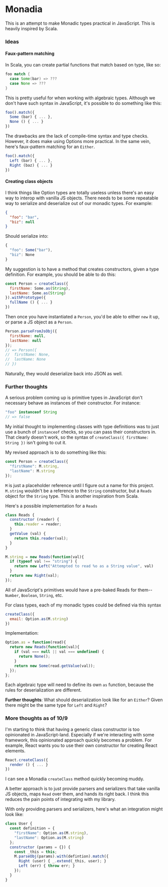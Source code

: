 # Monadia

This is an attempt to make Monadic types practical in JavaScript. This is heavily inspired by Scala.

### Ideas

#### Faux-pattern matching

In Scala, you can create partial functions that match based on type, like so:

```scala
foo match {
  case Some(bar) => ???
  case None => ???
}
```

This is pretty useful for when working with algebraic types. Although we don't have such syntax in JavaScript, it's possible to do something like this:

```js
foo().match({
  Some (bar) { ... },
  None () { ... }
})
```

The drawbacks are the lack of compile-time syntax and type checks. However, it does make using Options more practical. In the same vein, here's faux-pattern matching for an `Either`.

```js
foo().match({
  Left (bar) { ... },
  Right (baz) { ... }
})
```


#### Creating class objects

I think things like Option types are totally useless unless there's an easy way to interop with vanilla JS objects. There needs to be some repeatable way to serialize and deserialize out of our monadic types. For example:

```json
{
  "foo": "bar",
  "biz": null
}
```

Should serialize into:

```js
{
  "foo": Some("bar"),
  "biz": None
}
```

My suggestion is to have a method that creates constructors, given a type definition. For example, you should be able to do this:

```js
const Person = createClass({
  firstName: Some.as(String),
  lastName: Some.as(String)
}).withPrototype({
  fullName () { ... }
})
```

Then once you have instantiated a `Person`, you'd be able to either `new` it up, or parse a JS object as a `Person`.

```js
Person.parseFromJsObj({
  firstName: null,
  lastName: null
});
// => Person({
//  firstName: None,
//  lastName: None
// })
```

Naturally, they would deserialize back into JSON as well.


### Further thoughts

A serious problem coming up is primitive types in JavaScript don't necessary behave as instances of their constructor. For instance:

```js
"foo" instanceof String
// => false
```

My initial thought to implementing classes with type definitions was to just use a bunch of `instanceof` checks, so you can pass their constructors in. That clearly doesn't work, so the syntax of `createClass({ firstName: String })` isn't going to cut it.

My revised approach is to do something like this:

```js
const Person = createClass({
  "firstName": M.string,
  "lastName": M.string
});
```

`M` is just a placeholder reference until I figure out a name for this project. `M.string` wouldn't be a reference to the `String` constructor, but a `Reads` object for the `String` type. This is another inspiration from Scala.

Here's a possible implementation for a `Reads`

```js
class Reads {
  constructor (reader) {
    this.reader = reader;
  }
  getValue (val) {
    return this.reader(val);
  }
}

M.string = new Reads(function(val){
  if (typeof val !== "string") {
    return new Left("Attempted to read %o as a String value", val)
  }
  return new Right(val);
});
```

All of JavaScript's primitives would have a pre-baked Reads for them--`Number`, `Boolean`, `String`, etc. 

For class types, each of my monadic types could be defined via this syntax

```js
createClass({
  email: Option.as(M.string)
})
```

Implementation:

```js
Option.as = function(read){
  return new Reads(function(val){
    if (val === null || val === undefined) {
      return None();
    }
    return new Some(read.getValue(val));
  });
};
```

Each algebraic type will need to define its own `as` function, because the rules for deserialization are different.

**Further thoughts**: What should deserialization look like for an `Either`? Given there might be the same type for `Left` and `Right`?


### More thoughts as of 10/9

I'm starting to think that having a generic class constructor is too opinionated in JavaScript-land. Especially if we're interacting with some framework, this opinionated approach quickly becomes a problem. For example, React wants you to use their own constructor for creating React elements.

```js
React.createClass({
  render () { ... }
})
```

I can see a Monadia `createClass` method quickly becoming muddy.

A better approach is to just provide parsers and serializers that take vanilla JS objects, maps `Read` over them, and hands its right back. I think this reduces the pain points of integrating with my library.

With only providing parsers and serializers, here's what an integration might look like:

```js
class User {
  const definition = {
    "firstName": Option.as(M.string),
    "lastName": Option.as(M.string)
  };
  constructor (params = {}) {
    const _this = this;
    M.parseObj(params).with(defintion).match({
      Right (user) { _.extend(_this, user); }
      Left (err) { throw err; }
    });
  }
}
```
